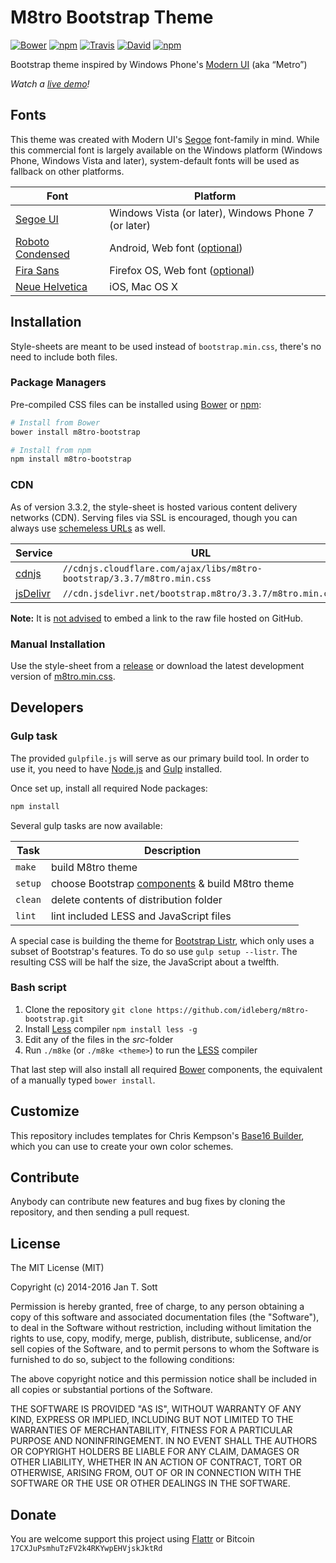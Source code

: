# M8tro Bootstrap Theme

[![Bower](https://img.shields.io/bower/v/m8tro-bootstrap.svg?style=flat-square)](https://github.com/idleberg/m8tro-bootstrap/releases)
[![npm](https://img.shields.io/npm/v/m8tro-bootstrap.svg?style=flat-square)](https://www.npmjs.com/package/m8tro-bootstrap)
[![Travis](https://img.shields.io/travis/idleberg/m8tro-bootstrap.svg?style=flat-square)](https://travis-ci.org/idleberg/m8tro-bootstrap)
[![David](https://img.shields.io/david/dev/idleberg/m8tro-bootstrap.svg?style=flat-square)](https://david-dm.org/idleberg/m8tro-bootstrap#info=devDependencies)
[![npm](https://img.shields.io/npm/l/m8tro-bootstrap.svg?style=flat-square)](https://www.npmjs.org/package/m8tro-bootstrap)

Bootstrap theme inspired by Windows Phone's [Modern UI](http://msdn.microsoft.com/en-us/library/windows/apps/dn465800.aspx) (aka “Metro”)

*Watch a [live demo](http://idleberg.github.io/m8tro-bootstrap/)!*

## Fonts

This theme was created with Modern UI's [Segoe](http://www.microsoft.com/typography/fonts/family.aspx?FID=331) font-family in mind. While this commercial font is largely available on the Windows platform (Windows Phone, Windows Vista and later), system-default fonts will be used as fallback on other platforms. 

Font | Platform
-----|---------
[Segoe UI](http://www.microsoft.com/typography/fonts/family.aspx?FID=331)         | Windows Vista (or later), Windows Phone 7 (or later)
[Roboto Condensed](http://developer.android.com/design/style/typography.html) | Android, Web font ([optional](http://www.google.com/fonts/specimen/Roboto+Condensed))
[Fira Sans](http://mozilla.github.io/Fira/)        | Firefox OS, Web font ([optional](http://www.google.com/fonts/specimen/Fira+Sans))
[Neue Helvetica](http://www.linotype.com/1266/neuehelvetica-family.html)   | iOS, Mac OS X

## Installation

Style-sheets are meant to be used instead of `bootstrap.min.css`, there's no need to include both files.

### Package Managers

Pre-compiled CSS files can be installed using [Bower](http://bower.io/) or [npm](https://www.npmjs.com):

```bash
# Install from Bower
bower install m8tro-bootstrap

# Install from npm
npm install m8tro-bootstrap
```

### CDN

As of version 3.3.2, the style-sheet is hosted various content delivery networks (CDN). Serving files via SSL is encouraged, though you can always use [schemeless URLs](http://www.paulirish.com/2010/the-protocol-relative-url/) as well.

Service  | URL
---------|----
[cdnjs](http://cdnjs.com/libraries/m8tro-bootstrap)   | `//cdnjs.cloudflare.com/ajax/libs/m8tro-bootstrap/3.3.7/m8tro.min.css`
[jsDelivr](http://www.jsdelivr.com/#!bootstrap.m8tro) | `//cdn.jsdelivr.net/bootstrap.m8tro/3.3.7/m8tro.min.css`

**Note:** It is [not advised](http://stackoverflow.com/a/5503156/1329116) to embed a link to the raw file hosted on GitHub.

### Manual Installation

Use the style-sheet from a [release](https://github.com/idleberg/m8tro-bootstrap/releases) or download the latest development version of [m8tro.min.css](https://raw.githubusercontent.com/idleberg/m8tro-bootstrap/master/dist/css/m8tro.min.css).

## Developers

### Gulp task

The provided `gulpfile.js` will serve as our primary build tool. In order to use it, you need to have [Node.js](http://nodejs.org/download/) and [Gulp](http://gulpjs.com/) installed.

Once set up, install all required Node packages:

```bash
npm install
```

Several gulp tasks are now available:

Task    | Description
--------|------------------
`make`  | build M8tro theme
`setup` | choose Bootstrap [components](http://getbootstrap.com/customize/) & build M8tro theme
`clean` | delete contents of distribution folder
`lint`  | lint included LESS and JavaScript files

A special case is building the theme for [Bootstrap Listr](https://github.com/idleberg/Bootstrap-Listr), which only uses a subset of Bootstrap's features. To do so use `gulp setup --listr`. The resulting CSS will be half the size, the JavaScript about a twelfth.

### Bash script

1. Clone the repository `git clone https://github.com/idleberg/m8tro-bootstrap.git`
2. Install [Less](http://lesscss.org/) compiler `npm install less -g`
3. Edit any of the files in the *src*-folder
4. Run `./m8ke` (or `./m8ke <theme>`) to run the [LESS](http://lesscss.org/) compiler

That last step will also install all required [Bower](http://bower.io/) components, the equivalent of a manually typed `bower install`.

## Customize

This repository includes templates for Chris Kempson's [Base16 Builder](https://github.com/chriskempson/base16-builder), which you can use to create your own color schemes.

## Contribute

Anybody can contribute new features and bug fixes by cloning the repository, and then sending a pull request.

## License

The MIT License (MIT)

Copyright (c) 2014-2016 Jan T. Sott

Permission is hereby granted, free of charge, to any person obtaining a copy of this software and associated documentation files (the "Software"), to deal in the Software without restriction, including without limitation the rights to use, copy, modify, merge, publish, distribute, sublicense, and/or sell copies of the Software, and to permit persons to whom the Software is furnished to do so, subject to the following conditions:

The above copyright notice and this permission notice shall be included in all copies or substantial portions of the Software.

THE SOFTWARE IS PROVIDED "AS IS", WITHOUT WARRANTY OF ANY KIND, EXPRESS OR IMPLIED, INCLUDING BUT NOT LIMITED TO THE WARRANTIES OF MERCHANTABILITY, FITNESS FOR A PARTICULAR PURPOSE AND NONINFRINGEMENT. IN NO EVENT SHALL THE AUTHORS OR COPYRIGHT HOLDERS BE LIABLE FOR ANY CLAIM, DAMAGES OR OTHER LIABILITY, WHETHER IN AN ACTION OF CONTRACT, TORT OR OTHERWISE, ARISING FROM, OUT OF OR IN CONNECTION WITH THE SOFTWARE OR THE USE OR OTHER DEALINGS IN THE SOFTWARE.

## Donate

You are welcome support this project using [Flattr](https://flattr.com/submit/auto?user_id=idleberg&url=https://github.com/idleberg/m8tro-bootstrap) or Bitcoin `17CXJuPsmhuTzFV2k4RKYwpEHVjskJktRd`